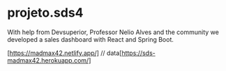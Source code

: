 # projeto.sds4

With help from Devsuperior, Professor Nelio Alves and the community we developed a sales dashboard with React and Spring Boot.

[https://madmax42.netlify.app/] // data[https://sds-madmax42.herokuapp.com/]
